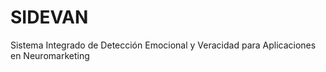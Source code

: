 SIDEVAN
=======

Sistema Integrado de Detección Emocional y Veracidad para Aplicaciones en Neuromarketing
